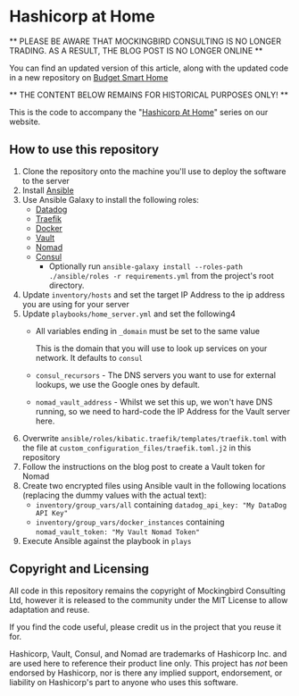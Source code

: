 # Hashicorp at Home

** PLEASE BE AWARE THAT MOCKINGBIRD CONSULTING IS NO LONGER TRADING.  AS A RESULT, THE BLOG POST IS NO LONGER ONLINE **

You can find an updated version of this article, along with the updated code in a new repository on [Budget Smart Home](https://www.budgetsmarthome.co.uk/tags/monitoring/)

** THE CONTENT BELOW REMAINS FOR HISTORICAL PURPOSES ONLY! **


This is the code to accompany the "[Hashicorp At Home](https://www.mockingbirdconsulting.co.uk/blog/2019-01-05-hashicorp-at-home/)" series on our website.

## How to use this repository

1. Clone the repository onto the machine you'll use to deploy the software to the server
2. Install [Ansible](https://www.ansible.com)
3. Use Ansible Galaxy to install the following roles:
   * [Datadog](https://galaxy.ansible.com/DataDog/datadog)
   * [Traefik](https://galaxy.ansible.com/kibatic/traefik)
   * [Docker](https://galaxy.ansible.com/geerlingguy/docker)
   * [Vault](https://galaxy.ansible.com/brianshumate/vault)
   * [Nomad](https://galaxy.ansible.com/brianshumate/nomad)
   * [Consul](https://galaxy.ansible.com/brianshumate/consul)
     * Optionally run `ansible-galaxy install --roles-path ./ansible/roles -r requirements.yml` from the project's root directory.
4. Update `inventory/hosts` and set the target IP Address to the ip address you are using for your server
5. Update `playbooks/home_server.yml` and set the following4
   * All variables ending in `_domain` must be set to the same value
 
      This is the domain that you will use to look up services on your network.  It defaults to `consul`
 
   * `consul_recursors` - The DNS servers you want to use for external lookups, we use the Google ones by default.
   * `nomad_vault_address` - Whilst we set this up, we won't have DNS running, so we need to hard-code the IP Address for the Vault server here.
6. Overwrite `ansible/roles/kibatic.traefik/templates/traefik.toml` with the file at `custom_configuration_files/traefik.toml.j2` in this repository
7. Follow the instructions on the blog post to create a Vault token for Nomad
8. Create two encrypted files using Ansible vault in the following locations (replacing the dummy values with the actual text):
   * `inventory/group_vars/all` containing `datadog_api_key: "My DataDog API Key"`
   * `inventory/group_vars/docker_instances` containing `nomad_vault_token: "My Vault Nomad Token"`
9. Execute Ansible against the playbook in `plays`

## Copyright and Licensing
All code in this repository remains the copyright of Mockingbird Consulting Ltd, however it is released to the community under the MIT License to allow adaptation and reuse.

If you find the code useful, please credit us in the project that you reuse it for.

Hashicorp, Vault, Consul, and Nomad are trademarks of Hashicorp Inc. and are used here to reference their product line only.  This project has *not* been endorsed by Hashicorp, nor is there any implied support, endorsement, or liability on Hashicorp's part to anyone who uses this software.
